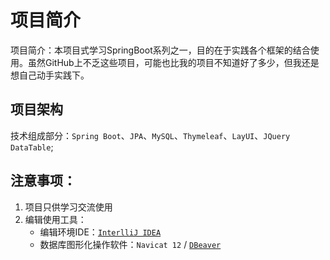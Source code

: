 # 项目简介
项目简介：本项目式学习SpringBoot系列之一，目的在于实践各个框架的结合使用。虽然GitHub上不乏这些项目，可能也比我的项目不知道好了多少，但我还是想自己动手实践下。

## 项目架构
技术组成部分：`Spring Boot`、`JPA`、`MySQL`、`Thymeleaf`、`LayUI`、`JQuery DataTable`;
    
## 注意事项：
1. 项目只供学习交流使用
2. 编辑使用工具：
    - 编辑环境IDE：[`InterlliJ IDEA`](https://www.jetbrains.com/idea/download)
    - 数据库图形化操作软件：`Navicat 12` / [`DBeaver`](https://dbeaver.io/)